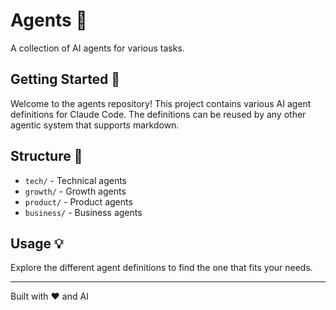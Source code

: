 # Agents 🤖

A collection of AI agents for various tasks.

## Getting Started 🚀

Welcome to the agents repository! This project contains various AI agent definitions for Claude Code. The definitions can be reused by any other agentic system that supports markdown.

## Structure 📁

- `tech/` - Technical agents
- `growth/` - Growth agents
- `product/` - Product agents
- `business/` - Business agents

## Usage 💡

Explore the different agent definitions to find the one that fits your needs.

---

Built with ❤️ and AI
